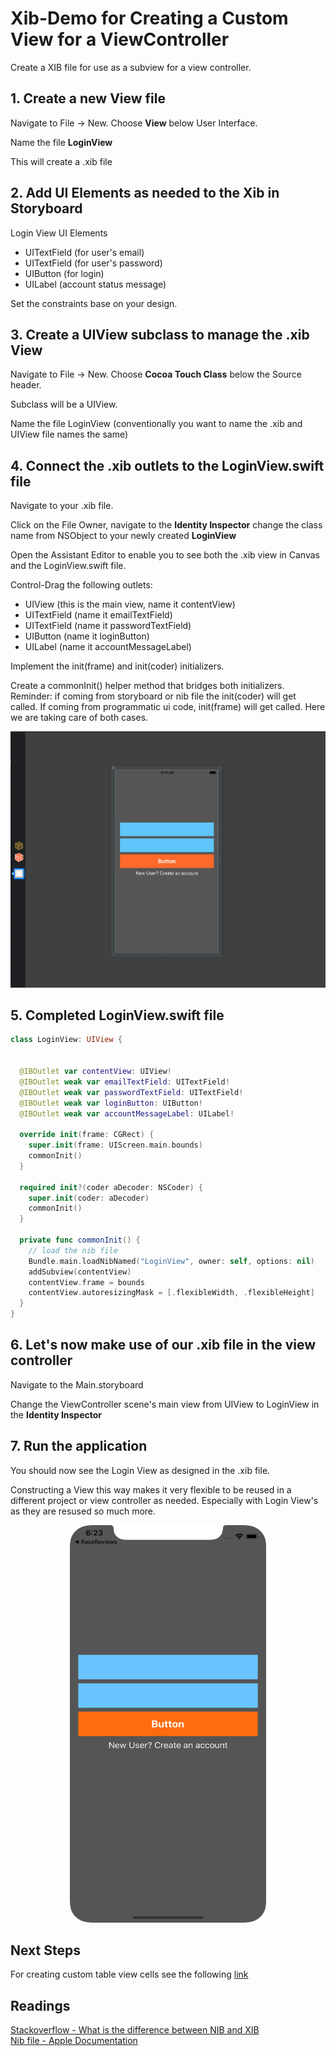 # Xib-Demo for Creating a Custom View for a ViewController

Create a XIB file for use as a subview for a view controller. 

## 1. Create a new View file 

Navigate to File -> New. Choose **View** below User Interface. 

Name the file **LoginView**  

This will create a .xib file 

## 2. Add UI Elements as needed to the Xib in Storyboard

Login View UI Elements 
- UITextField (for user's email) 
- UITextField (for user's password) 
- UIButton (for login) 
- UILabel (account status message) 

Set the constraints base on your design. 

## 3. Create a UIView subclass to manage the .xib View 

Navigate to File -> New. Choose **Cocoa Touch Class** below the Source header.

Subclass will be a UIView. 

Name the file LoginView (conventionally you want to name the .xib and UIView file names the same)

## 4. Connect the .xib outlets to the LoginView.swift file

Navigate to your .xib file. 

Click on the File Owner, navigate to the **Identity Inspector** change the class name from NSObject to your newly created **LoginView**   

Open the Assistant Editor to enable you to see both the .xib view in Canvas and the LoginView.swift file. 

Control-Drag the following outlets: 
- UIView (this is the main view, name it contentView) 
- UITextField (name it emailTextField) 
- UITextField (name it passwordTextField) 
- UIButton (name it loginButton) 
- UILabel (name it accountMessageLabel) 

Implement the init(frame) and init(coder) initializers. 

Create a commonInit() helper method that bridges both initializers. Reminder: if coming from storyboard or nib file the init(coder) will get called. If coming from programmatic ui code, init(frame) will get called. Here we are taking care of both cases. 

![xib file](https://github.com/alexpaul/Xib-Demo/blob/master/Images/xib-file.png)     

## 5. Completed LoginView.swift file 

```swift 
class LoginView: UIView {
  
  
  @IBOutlet var contentView: UIView!
  @IBOutlet weak var emailTextField: UITextField!
  @IBOutlet weak var passwordTextField: UITextField!
  @IBOutlet weak var loginButton: UIButton!
  @IBOutlet weak var accountMessageLabel: UILabel!
  
  override init(frame: CGRect) {
    super.init(frame: UIScreen.main.bounds)
    commonInit()
  }
  
  required init?(coder aDecoder: NSCoder) {
    super.init(coder: aDecoder)
    commonInit()
  }
  
  private func commonInit() {
    // load the nib file
    Bundle.main.loadNibNamed("LoginView", owner: self, options: nil)
    addSubview(contentView)
    contentView.frame = bounds
    contentView.autoresizingMask = [.flexibleWidth, .flexibleHeight]
  }
}
```

## 6. Let's now make use of our .xib file in the view controller 

Navigate to the Main.storyboard 

Change the ViewController scene's main view from UIView to LoginView in the **Identity Inspector**   

## 7. Run the application 

You should now see the Login View as designed in the .xib file. 

Constructing a View this way makes it very flexible to be reused in a different project or view controller as needed. Especially with Login View's as they are resused so much more. 

<p align="center">
  <img src="https://github.com/alexpaul/Xib-Demo/blob/master/Images/xib-demo.png" width="314" height="636" />
</p> 

## Next Steps 

For creating custom table view cells see the following [link]()

## Readings 

[Stackoverflow - What is the difference between NIB and XIB](https://stackoverflow.com/questions/3726400/what-is-the-difference-between-nib-and-xib-interface-builder-file-formats)   
[Nib file - Apple Documentation](https://developer.apple.com/library/archive/documentation/General/Conceptual/DevPedia-CocoaCore/NibFile.html)      
